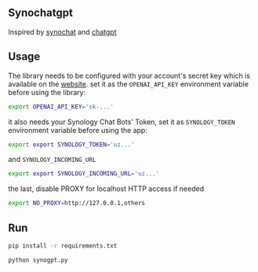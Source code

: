 
## Synochatgpt
Inspired by [synochat](https://github.com/bitcanon/synochat) and [chatgpt](https://chat.openai.com)

## Usage

The library needs to be configured with your account's secret key which is available on the [website](https://platform.openai.com/account/api-keys). set it as the `OPENAI_API_KEY` environment variable before using the library:

```bash
export OPENAI_API_KEY='sk-...'
```

it also needs your Synology Chat Bots' Token, set it as `SYNOLOGY_TOKEN` environment variable before using the app:
```bash
export export SYNOLOGY_TOKEN='uz...'
```

and `SYNOLOGY_INCOMING_URL`
```bash
export export SYNOLOGY_INCOMING_URL='uz...'
```

the last, disable PROXY for localhost HTTP access if needed
```bash
export NO_PROXY=http://127.0.0.1,others
```

## Run
```bash
pip install -r requirements.txt

python synogpt.py
```
